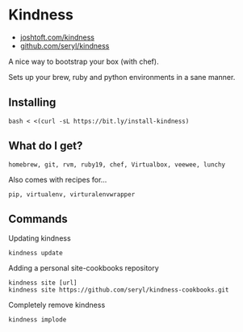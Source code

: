 # Kindness

* [joshtoft.com/kindness](http://joshtoft.com/kindness)
* [github.com/seryl/kindness](https://github.com/seryl/kindness)

A nice way to bootstrap your box (with chef).

Sets up your brew, ruby and python environments in a sane manner.

## Installing

    bash < <(curl -sL https://bit.ly/install-kindness)

## What do I get?

    homebrew, git, rvm, ruby19, chef, Virtualbox, veewee, lunchy

Also comes with recipes for...

    pip, virtualenv, virturalenvwrapper
    

## Commands

Updating kindness

    kindness update
    
Adding a personal site-cookbooks repository

    kindness site [url]
    kindness site https://github.com/seryl/kindness-cookbooks.git
    

Completely remove kindness

    kindness implode
